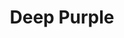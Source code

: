 ---
layout: product
id: 1419062116414
title: Deep Purple
body_html: >-
  <p>Taken at Buntzen Lake, BC in early 2016.</p>

  <p>I grew up hearing that iconic chorus play through the radio while my father strummed along on the air guitar. Unbeknownst to me, over 10 years later I got to witness my own version of it. On a late winter day as the sun began to set I saw the smoke on the water and fire in the sky.</p>

  <p> </p>
vendor: Connell McCarthy
product_type: Photo Print
created_at: 2018-08-22T19:45:20-04:00
handle: deep-purple
updated_at: 2022-01-18T10:42:32-05:00
published_at: 2018-08-22T19:38:24-04:00
template_suffix: ""
status: active
published_scope: global
tags: Batch 01, fog, foggy, forest, lake, Print, sunrise, sunset, Trees, water
admin_graphql_api_id: gid://shopify/Product/1419062116414
variants:
  - id: 39576981700670
    product_id: 1419062116414
    title: 8x10” / Full Colour
    price: "35.00"
    sku: CM-PP-B1-04-XXS-FC
    position: 1
    inventory_policy: deny
    compare_at_price: null
    fulfillment_service: manual
    inventory_management: null
    option1: 8x10”
    option2: Full Colour
    option3: null
    created_at: 2021-09-01T10:25:49-04:00
    updated_at: 2021-09-01T10:26:08-04:00
    taxable: true
    barcode: ""
    grams: 208
    image_id: 6198838624318
    weight: 0.208
    weight_unit: kg
    inventory_item_id: 41671422345278
    inventory_quantity: 0
    old_inventory_quantity: 0
    requires_shipping: true
    admin_graphql_api_id: gid://shopify/ProductVariant/39576981700670
  - id: 39576981733438
    product_id: 1419062116414
    title: 8x10” / Black & White
    price: "35.00"
    sku: CM-PP-B1-04-XXS-BW
    position: 2
    inventory_policy: deny
    compare_at_price: null
    fulfillment_service: manual
    inventory_management: null
    option1: 8x10”
    option2: Black & White
    option3: null
    created_at: 2021-09-01T10:25:49-04:00
    updated_at: 2021-09-01T10:26:08-04:00
    taxable: true
    barcode: ""
    grams: 208
    image_id: 6198838591550
    weight: 0.208
    weight_unit: kg
    inventory_item_id: 41671422378046
    inventory_quantity: 0
    old_inventory_quantity: 0
    requires_shipping: true
    admin_graphql_api_id: gid://shopify/ProductVariant/39576981733438
  - id: 39576981766206
    product_id: 1419062116414
    title: 8.5x11” / Full Colour
    price: "35.00"
    sku: CM-PP-B1-04-XS-FC
    position: 3
    inventory_policy: deny
    compare_at_price: null
    fulfillment_service: manual
    inventory_management: null
    option1: 8.5x11”
    option2: Full Colour
    option3: null
    created_at: 2021-09-01T10:25:49-04:00
    updated_at: 2021-09-01T10:26:08-04:00
    taxable: true
    barcode: ""
    grams: 208
    image_id: 6198838624318
    weight: 0.208
    weight_unit: kg
    inventory_item_id: 41671422410814
    inventory_quantity: 0
    old_inventory_quantity: 0
    requires_shipping: true
    admin_graphql_api_id: gid://shopify/ProductVariant/39576981766206
  - id: 39576981798974
    product_id: 1419062116414
    title: 8.5x11” / Black & White
    price: "35.00"
    sku: CM-PP-B1-04-XS-BW
    position: 4
    inventory_policy: deny
    compare_at_price: null
    fulfillment_service: manual
    inventory_management: null
    option1: 8.5x11”
    option2: Black & White
    option3: null
    created_at: 2021-09-01T10:25:49-04:00
    updated_at: 2021-09-01T10:26:08-04:00
    taxable: true
    barcode: ""
    grams: 208
    image_id: 6198838591550
    weight: 0.208
    weight_unit: kg
    inventory_item_id: 41671422443582
    inventory_quantity: 0
    old_inventory_quantity: 0
    requires_shipping: true
    admin_graphql_api_id: gid://shopify/ProductVariant/39576981798974
  - id: 39576981831742
    product_id: 1419062116414
    title: 13x19” / Full Colour
    price: "40.00"
    sku: CM-PP-B1-04-S-FC
    position: 5
    inventory_policy: deny
    compare_at_price: null
    fulfillment_service: manual
    inventory_management: null
    option1: 13x19”
    option2: Full Colour
    option3: null
    created_at: 2021-09-01T10:25:49-04:00
    updated_at: 2021-09-01T10:26:08-04:00
    taxable: true
    barcode: ""
    grams: 208
    image_id: 6198838624318
    weight: 0.208
    weight_unit: kg
    inventory_item_id: 41671422476350
    inventory_quantity: 0
    old_inventory_quantity: 0
    requires_shipping: true
    admin_graphql_api_id: gid://shopify/ProductVariant/39576981831742
  - id: 39576981864510
    product_id: 1419062116414
    title: 13x19” / Black & White
    price: "40.00"
    sku: CM-PP-B1-04-S-BW
    position: 6
    inventory_policy: deny
    compare_at_price: null
    fulfillment_service: manual
    inventory_management: null
    option1: 13x19”
    option2: Black & White
    option3: null
    created_at: 2021-09-01T10:25:49-04:00
    updated_at: 2021-09-01T10:26:08-04:00
    taxable: true
    barcode: ""
    grams: 208
    image_id: 6198838591550
    weight: 0.208
    weight_unit: kg
    inventory_item_id: 41671422509118
    inventory_quantity: 0
    old_inventory_quantity: 0
    requires_shipping: true
    admin_graphql_api_id: gid://shopify/ProductVariant/39576981864510
  - id: 39576981897278
    product_id: 1419062116414
    title: 16x20” / Full Colour
    price: "50.00"
    sku: CM-PP-B1-04-M-FC
    position: 7
    inventory_policy: deny
    compare_at_price: null
    fulfillment_service: manual
    inventory_management: null
    option1: 16x20”
    option2: Full Colour
    option3: null
    created_at: 2021-09-01T10:25:49-04:00
    updated_at: 2021-09-01T10:26:08-04:00
    taxable: true
    barcode: ""
    grams: 208
    image_id: 6198838624318
    weight: 0.208
    weight_unit: kg
    inventory_item_id: 41671422541886
    inventory_quantity: 0
    old_inventory_quantity: 0
    requires_shipping: true
    admin_graphql_api_id: gid://shopify/ProductVariant/39576981897278
  - id: 39576981930046
    product_id: 1419062116414
    title: 16x20” / Black & White
    price: "50.00"
    sku: CM-PP-B1-04-M-BW
    position: 8
    inventory_policy: deny
    compare_at_price: null
    fulfillment_service: manual
    inventory_management: null
    option1: 16x20”
    option2: Black & White
    option3: null
    created_at: 2021-09-01T10:25:49-04:00
    updated_at: 2021-09-01T10:26:08-04:00
    taxable: true
    barcode: ""
    grams: 208
    image_id: 6198838591550
    weight: 0.208
    weight_unit: kg
    inventory_item_id: 41671422574654
    inventory_quantity: 0
    old_inventory_quantity: 0
    requires_shipping: true
    admin_graphql_api_id: gid://shopify/ProductVariant/39576981930046
  - id: 39576981962814
    product_id: 1419062116414
    title: 20x24” / Full Colour
    price: "60.00"
    sku: CM-PP-B1-04-L-FC
    position: 9
    inventory_policy: deny
    compare_at_price: null
    fulfillment_service: manual
    inventory_management: null
    option1: 20x24”
    option2: Full Colour
    option3: null
    created_at: 2021-09-01T10:25:49-04:00
    updated_at: 2021-09-01T10:26:08-04:00
    taxable: true
    barcode: ""
    grams: 208
    image_id: 6198838624318
    weight: 0.208
    weight_unit: kg
    inventory_item_id: 41671422607422
    inventory_quantity: 0
    old_inventory_quantity: 0
    requires_shipping: true
    admin_graphql_api_id: gid://shopify/ProductVariant/39576981962814
  - id: 39576981995582
    product_id: 1419062116414
    title: 20x24” / Black & White
    price: "60.00"
    sku: CM-PP-B1-04-L-BW
    position: 10
    inventory_policy: deny
    compare_at_price: null
    fulfillment_service: manual
    inventory_management: null
    option1: 20x24”
    option2: Black & White
    option3: null
    created_at: 2021-09-01T10:25:49-04:00
    updated_at: 2021-09-01T10:26:08-04:00
    taxable: true
    barcode: ""
    grams: 208
    image_id: 6198838591550
    weight: 0.208
    weight_unit: kg
    inventory_item_id: 41671422640190
    inventory_quantity: 0
    old_inventory_quantity: 0
    requires_shipping: true
    admin_graphql_api_id: gid://shopify/ProductVariant/39576981995582
  - id: 39576982028350
    product_id: 1419062116414
    title: 20x30” / Full Colour
    price: "70.00"
    sku: CM-PP-B1-04-XL-FC
    position: 11
    inventory_policy: deny
    compare_at_price: null
    fulfillment_service: manual
    inventory_management: null
    option1: 20x30”
    option2: Full Colour
    option3: null
    created_at: 2021-09-01T10:25:49-04:00
    updated_at: 2021-09-01T10:26:08-04:00
    taxable: true
    barcode: ""
    grams: 208
    image_id: 6198838624318
    weight: 0.208
    weight_unit: kg
    inventory_item_id: 41671422672958
    inventory_quantity: 0
    old_inventory_quantity: 0
    requires_shipping: true
    admin_graphql_api_id: gid://shopify/ProductVariant/39576982028350
  - id: 39576982061118
    product_id: 1419062116414
    title: 20x30” / Black & White
    price: "70.00"
    sku: CM-PP-B1-04-XL-BW
    position: 12
    inventory_policy: deny
    compare_at_price: null
    fulfillment_service: manual
    inventory_management: null
    option1: 20x30”
    option2: Black & White
    option3: null
    created_at: 2021-09-01T10:25:49-04:00
    updated_at: 2021-09-01T10:26:08-04:00
    taxable: true
    barcode: ""
    grams: 208
    image_id: 6198838591550
    weight: 0.208
    weight_unit: kg
    inventory_item_id: 41671422705726
    inventory_quantity: 0
    old_inventory_quantity: 0
    requires_shipping: true
    admin_graphql_api_id: gid://shopify/ProductVariant/39576982061118
  - id: 39576982093886
    product_id: 1419062116414
    title: 24x36” / Full Colour
    price: "90.00"
    sku: CM-PP-B1-04-XXL-FC
    position: 13
    inventory_policy: deny
    compare_at_price: null
    fulfillment_service: manual
    inventory_management: null
    option1: 24x36”
    option2: Full Colour
    option3: null
    created_at: 2021-09-01T10:25:49-04:00
    updated_at: 2021-09-01T10:26:08-04:00
    taxable: true
    barcode: ""
    grams: 208
    image_id: 6198838624318
    weight: 0.208
    weight_unit: kg
    inventory_item_id: 41671422738494
    inventory_quantity: 0
    old_inventory_quantity: 0
    requires_shipping: true
    admin_graphql_api_id: gid://shopify/ProductVariant/39576982093886
  - id: 39576982126654
    product_id: 1419062116414
    title: 24x36” / Black & White
    price: "90.00"
    sku: CM-PP-B1-04-XXL-BW
    position: 14
    inventory_policy: deny
    compare_at_price: null
    fulfillment_service: manual
    inventory_management: null
    option1: 24x36”
    option2: Black & White
    option3: null
    created_at: 2021-09-01T10:25:49-04:00
    updated_at: 2021-09-01T10:26:08-04:00
    taxable: true
    barcode: ""
    grams: 208
    image_id: 6198838591550
    weight: 0.208
    weight_unit: kg
    inventory_item_id: 41671422771262
    inventory_quantity: 0
    old_inventory_quantity: 0
    requires_shipping: true
    admin_graphql_api_id: gid://shopify/ProductVariant/39576982126654
  - id: 39576982159422
    product_id: 1419062116414
    title: 30x40” / Full Colour
    price: "100.00"
    sku: CM-PP-B1-04-XXXL-FC
    position: 15
    inventory_policy: deny
    compare_at_price: null
    fulfillment_service: manual
    inventory_management: null
    option1: 30x40”
    option2: Full Colour
    option3: null
    created_at: 2021-09-01T10:25:49-04:00
    updated_at: 2021-09-01T10:26:08-04:00
    taxable: true
    barcode: ""
    grams: 208
    image_id: 6198838624318
    weight: 0.208
    weight_unit: kg
    inventory_item_id: 41671422804030
    inventory_quantity: 0
    old_inventory_quantity: 0
    requires_shipping: true
    admin_graphql_api_id: gid://shopify/ProductVariant/39576982159422
  - id: 39576982192190
    product_id: 1419062116414
    title: 30x40” / Black & White
    price: "100.00"
    sku: CM-PP-B1-04-XXXL-BW
    position: 16
    inventory_policy: deny
    compare_at_price: null
    fulfillment_service: manual
    inventory_management: null
    option1: 30x40”
    option2: Black & White
    option3: null
    created_at: 2021-09-01T10:25:49-04:00
    updated_at: 2021-09-01T10:26:08-04:00
    taxable: true
    barcode: ""
    grams: 208
    image_id: 6198838591550
    weight: 0.208
    weight_unit: kg
    inventory_item_id: 41671422836798
    inventory_quantity: 0
    old_inventory_quantity: 0
    requires_shipping: true
    admin_graphql_api_id: gid://shopify/ProductVariant/39576982192190
options:
  - id: 1948195881022
    product_id: 1419062116414
    name: Size
    position: 1
    values:
      - 8x10”
      - 8.5x11”
      - 13x19”
      - 16x20”
      - 20x24”
      - 20x30”
      - 24x36”
      - 30x40”
  - id: 8589711671358
    product_id: 1419062116414
    name: Color
    position: 2
    values:
      - Full Colour
      - Black & White
images:
  - id: 6198838624318
    product_id: 1419062116414
    position: 1
    created_at: 2019-03-04T19:36:06-05:00
    updated_at: 2019-10-20T18:44:16-04:00
    alt: null
    width: 1000
    height: 1500
    src: https://cdn.shopify.com/s/files/1/1624/2355/products/CM---Deep-Purple-_Product-Mockup-2019.jpg?v=1571611456
    variant_ids:
      - 39576981700670
      - 39576981766206
      - 39576981831742
      - 39576981897278
      - 39576981962814
      - 39576982028350
      - 39576982093886
      - 39576982159422
    admin_graphql_api_id: gid://shopify/ProductImage/6198838624318
  - id: 6198838591550
    product_id: 1419062116414
    position: 2
    created_at: 2019-03-04T19:36:05-05:00
    updated_at: 2019-10-20T18:44:16-04:00
    alt: null
    width: 1000
    height: 1500
    src: https://cdn.shopify.com/s/files/1/1624/2355/products/CM---Deep-Purple-_Product-Mockup-2019_-B_W.jpg?v=1571611456
    variant_ids:
      - 39576981733438
      - 39576981798974
      - 39576981864510
      - 39576981930046
      - 39576981995582
      - 39576982061118
      - 39576982126654
      - 39576982192190
    admin_graphql_api_id: gid://shopify/ProductImage/6198838591550
  - id: 28229601034302
    product_id: 1419062116414
    position: 3
    created_at: 2021-05-04T17:40:10-04:00
    updated_at: 2021-05-04T17:40:10-04:00
    alt: null
    width: 2000
    height: 1800
    src: https://cdn.shopify.com/s/files/1/1624/2355/products/PAR_02_0001_d73bf738-f964-4db1-ba16-f540d75ec1ad.png?v=1620164410
    variant_ids: []
    admin_graphql_api_id: gid://shopify/ProductImage/28229601034302
image:
  id: 6198838624318
  product_id: 1419062116414
  position: 1
  created_at: 2019-03-04T19:36:06-05:00
  updated_at: 2019-10-20T18:44:16-04:00
  alt: null
  width: 1000
  height: 1500
  src: https://cdn.shopify.com/s/files/1/1624/2355/products/CM---Deep-Purple-_Product-Mockup-2019.jpg?v=1571611456
  variant_ids:
    - 39576981700670
    - 39576981766206
    - 39576981831742
    - 39576981897278
    - 39576981962814
    - 39576982028350
    - 39576982093886
    - 39576982159422
  admin_graphql_api_id: gid://shopify/ProductImage/6198838624318

---